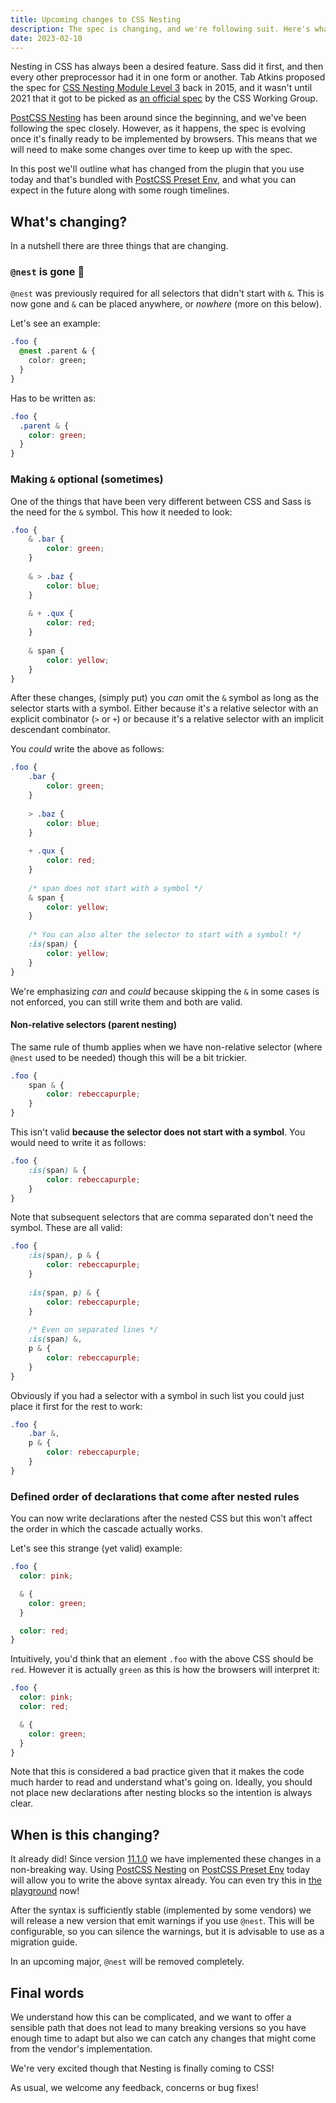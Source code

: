```yaml
---
title: Upcoming changes to CSS Nesting
description: The spec is changing, and we're following suit. Here's what you need to know!
date: 2023-02-10
---
```


Nesting in CSS has always been a desired feature. Sass did it first, and then every other preprocessor had it in one form or another. Tab Atkins proposed the spec for [CSS Nesting Module Level 3](https://tabatkins.github.io/specs/css-nesting/) back in 2015, and it wasn't until 2021 that it got to be picked as [an official spec](https://www.w3.org/TR/css-nesting-1/) by the CSS Working Group.

[PostCSS Nesting](https://github.com/csstools/postcss-plugins/tree/main/plugins/postcss-nesting#readme) has been around since the beginning, and we've been following the spec closely. However, as it happens, the spec is evolving once it's finally ready to be implemented by browsers. This means that we will need to make some changes over time to keep up with the spec. 

In this post we'll outline what has changed from the plugin that you use today and that's bundled with [PostCSS Preset Env](https://github.com/csstools/postcss-plugins/tree/main/plugin-packs/postcss-preset-env#readme), and what you can expect in the future along with some rough timelines.

## What's changing?

In a nutshell there are three things that are changing. 

### `@nest` is gone 👋

`@nest` was previously required for all selectors that didn't start with `&`. This is now gone and `&` can be placed anywhere, or _nowhere_ (more on this below). 

Let's see an example:

```css
.foo {
  @nest .parent & {
    color: green;
  }
}
```

Has to be written as:

````css
.foo {
  .parent & {
    color: green;
  }
}
````

### Making `&` optional (sometimes)

One of the things that have been very different between CSS and Sass is the need for the `&` symbol. This how it needed to look:

```css
.foo {
	& .bar {
		color: green;
	}
	
	& > .baz {
		color: blue;
	}
	
	& + .qux {
		color: red;
	}
	
	& span {
		color: yellow;
	}
}
```

After these changes, (simply put) you _can_ omit the `&` symbol as long as the selector starts with a symbol. Either because it's a relative selector with an explicit combinator (`>` or `+`) or because it's a relative selector with an implicit descendant combinator.

You _could_ write the above as follows: 

```css
.foo {
	.bar {
		color: green;
	}
	
	> .baz {
		color: blue;
	}
	
	+ .qux {
		color: red;
	}
	
	/* span does not start with a symbol */
	& span {
		color: yellow;
	}
	
	/* You can also alter the selector to start with a symbol! */
	:is(span) {
		color: yellow;
	}
}
```

We're emphasizing _can_ and _could_ because skipping the `&` in some cases is not enforced, you can still write them and both are valid. 

#### Non-relative selectors (parent nesting)

The same rule of thumb applies when we have non-relative selector (where `@nest` used to be needed) though this will be a bit trickier.

```css
.foo {
	span & {
		color: rebeccapurple;
	}
}
```

This isn't valid **because the selector does not start with a symbol**. You would need to write it as follows:

```css
.foo {
	:is(span) & {
		color: rebeccapurple;
	}
}
```

Note that subsequent selectors that are comma separated don't need the symbol. These are all valid:

```css
.foo {
	:is(span), p & {
		color: rebeccapurple;
	}
	
	:is(span, p) & {
		color: rebeccapurple;
	}
	
	/* Even on separated lines */
	:is(span) &,
	p & {
		color: rebeccapurple;
	}
}
```

Obviously if you had a selector with a symbol in such list you could just place it first for the rest to work:

```css
.foo {
	.bar &,
	p & {
		color: rebeccapurple;
	}
}
```

### Defined order of declarations that come after nested rules

You can now write declarations after the nested CSS but this won't affect the order in which the cascade actually works. 

Let's see this strange (yet valid) example:

```css
.foo {
  color: pink;

  & {
    color: green;
  }

  color: red;
}
```

Intuitively, you'd think that an element `.foo` with the above CSS should be `red`. However it is actually `green` as this is how the browsers will interpret it:

```css
.foo {
  color: pink;
  color: red;

  & {
    color: green;
  }
}
```

Note that this is considered a bad practice given that it makes the code much harder to read and understand what's going on. Ideally, you should not place new declarations after nesting blocks so the intention is always clear.

## When is this changing?

It already did! Since version [11.1.0](https://github.com/csstools/postcss-plugins/blob/main/plugins/postcss-nesting/CHANGELOG.md#1110-january-31-2023) we have implemented these changes in a non-breaking way. Using [PostCSS Nesting](https://github.com/csstools/postcss-plugins/tree/main/plugins/postcss-nesting#readme) on [PostCSS Preset Env](https://github.com/csstools/postcss-plugins/tree/main/plugin-packs/postcss-preset-env#readme) today will allow you to write the above syntax already. You can even try this in [the playground](/playground) now!

After the syntax is sufficiently stable (implemented by some vendors) we will release a new version that emit warnings if you use `@nest`. This will be configurable, so you can silence the warnings, but it is advisable to use as a migration guide.

In an upcoming major, `@nest` will be removed completely. 

## Final words

We understand how this can be complicated, and we want to offer a sensible path that does not lead to many breaking versions so you have enough time to adapt but also we can catch any changes that might come from the vendor's implementation.

We're very excited though that Nesting is finally coming to CSS!

As usual, we welcome any feedback, concerns or bug fixes! 
